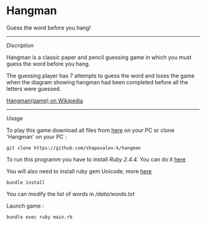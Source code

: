 # Hangman
Guess the word before you hang!

***
*Discription*

Hangman is a classic paper and pencil guessing game in which you must guess the word before you hang.

The guessing player has 7 attempts to guess the word and loses the game when the diagram showing hangman had been completed before all the letters were guessed.

[Hangman(game) on Wikipedia](https://en.wikipedia.org/wiki/Hangman_(game))

***
*Usage*

To play this game download all files from [here](https://github.com/shapovalov-k/hangman) on your PC or clone 'Hangman' on your PC :

```
git clone https://github.com/shapovalov-k/hangman
```

To run this programm you have to install *Ruby 2.4.4.* You can do it [here](https://www.ruby-lang.org)


You will also need to install ruby gem Unicode, more [here](https://github.com/blackwinter/unicode)


```
bundle install
```

You can modify the list of words in */data/words.txt*


Launch game :

```
bundle exec ruby main.rb
```

